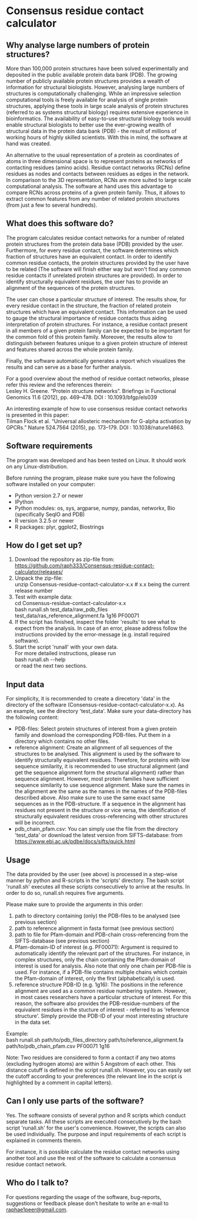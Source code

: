# Consensus residue contact calculator


## Why analyse large numbers of protein structures?

More than 100,000 protein structures have been solved experimentally and deposited in the public available protein data bank (PDB). The growing number of publicly available protein structures provides a wealth of information for structural biologists. However, analysing large numbers of structures is computationally challenging. While an impressive selection computational tools is freely available for analysis of single protein structures, applying these tools in large scale analysis of protein structures (referred to as systems structural biology) requires extensive experience in bioinformatics. The availability of easy-to-use structural biology tools would enable structural biologists to better use the ever-growing wealth of structural data in the protein data bank (PDB) - the result of millions of working hours of highly skilled scientists. With this in mind, the software at hand was created.

An alternative to the usual representation of a protein as coordinates of atoms in three dimensional space is to represent proteins as networks of contacting residues (amino acids). Residue contact networks (RCNs) define residues as nodes and contacts between residues as edges in the network. In comparison to the 3D representation, RCNs are more suited to large scale computational analysis. The software at hand uses this advantage to compare RCNs across proteins of a given protein family. Thus, it allows to extract common features from any number of related protein structures (from just a few to several hundreds).


## What does this software do?

The program calculates residue contact networks for a number of related protein structures from the protein data base (PDB) provided by the user. Furthermore, for every residue contact, the software determines which fraction of structures have an equivalent contact. In order to identify common residue contacts, the protein structures provided by the user have to be related (The software will finish either way but won't find any common residue contacts if unrelated protein structures are provided). In order to identify structurally equivalent residues, the user has to provide an alignment of the sequences of the protein structures.

The user can chose a particular structure of interest. The results show, for every residue contact in the structure, the fraction of related protein structures which have an equivalent contact. This information can be used to gauge the structural importance of residue contacts thus aiding interpretation of protein structures. For instance, a residue contact present in all members of a given protein family can be expected to be important for the common fold of this protein family. Moreover, the results allow to distinguish between features unique to a given protein structure of interest and features shared across the whole protein family.

Finally, the software automatically generates a report which visualizes the results and can serve as a base for further analysis.

For a good overview about the method of residue contact networks, please refer this review and the references therein:  
Lesley H. Greene. “Protein structure networks”. Briefings in Functional Genomics 11.6 (2012), pp. 469–478. DOI : 10.1093/bfgp/els039

An interesting example of how to use consensus residue contact networks is presented in this paper:  
Tilman Flock et al. “Universal allosteric mechanism for G-alpha activation by GPCRs.” Nature
524.7564 (2015), pp. 173–179. DOI : 10.1038/nature14663.

## Software requirements

The program was developed and has been tested on Linux. It should work on any Linux-distribution.

Before running the program, please make sure you have the following software installed on your computer:

* Python version 2.7 or newer
* IPython
* Python modules: os, sys, argparse, numpy, pandas, networkx, Bio (specifically SeqIO and PDB)
* R version 3.2.5 or newer
* R packages: plyr, ggplot2, Biostrings


## How do I get set up?

1. Download the repository as zip-file from: https://github.com/raph333/Consensus-residue-contact-calculator/releases/  
2. Unpack the zip-file:  
unzip Consensus-residue-contact-calculator-x.x  # x.x being the current release number  
3. Test with example data:  
cd Consensus-residue-contact-calculator-x.x  
bash runall.sh test_data/raw_pdb_files test_data/ras_reference_alignment.fa 1g16 PF00071  
4. If the script has finished, inspect the folder 'results' to see what to expect from the analysis. In case of an error, please address follow the instructions provided by the error-message (e.g. install required software).  
5. Start the script 'runall' with your own data.   
For more detailed instructions, please run  
bash runall.sh --help  
or read the next two sections.


## Input data

For simplicity, it is recommended to create a direcetory 'data' in the directory of the software (Consensus-residue-contact-calculator-x.x). As an example, see the directory 'test_data'. Make sure your data-directory has the following content:

* PDB-files: Select protein structures of interest from a given protein family and download the corresponding PDB-files. Put them in a directory which contains no other files.
* reference alignment: Create an alignment of all sequences of the structures to be analyised. This alignment is used by the software to identify structurally equivalent residues. Therefore, for proteins with low sequence similarity, it is recommended to use structural alignment (and get the sequence alignment form the structural alignment) rather than sequence alignment. However, most protein families have sufficient sequence similarity to use sequence alignment. Make sure the names in the alignment are the same as the names in the names of the PDB-files described above. Also make sure to use the same exact same sequences as in the PDB-structure. If a sequence in the alignment has residues not present in the structure or vice versa, the identification of structurally equivalent residues cross-referencing with other structures will be incorrect.
* pdb_chain_pfam.csv: You can simply use the file from the directory 'test_data' or download the latest version from SIFTS-database: from https://www.ebi.ac.uk/pdbe/docs/sifts/quick.html

## Usage

The data provided by the user (see above) is processed in a step-wise manner by python and R-scripts in the 'scripts' directory. The bash script 'runall.sh' executes all these scripts consecutively to arrive at the results. In order to do so, runall.sh requires five arguments.

Please make sure to provide the arguments in this order:

1. path to directory containing (only) the PDB-files to be analysed (see previous section)  
2. path to reference alignment in fasta format (see previous section)  
3. path to file for Pfam-domain and PDB-chain cross-referencing from the SIFTS-database (see previous section)  
4. Pfam-domain-ID of interest (e.g. PF00071): Argument is required to automatically identify the relevant part of the structures. For instance, in complex structures, only the chain containing the Pfam-domain of interest is used for analysis. Also note that only one chain per PDB-file is used. For instance, if a PDB-file contains multiple chains which contain the Pfam-domain of interest, only the first (alphabetically) is used.  
5. reference structure PDB-ID (e.g. 1g16): The positions in the reference alignment are used as a common residue numbering system. However, in most cases researchers have a particular structure of interest. For this reason, the software also provides the PDB-residue-numbers of the equivalent residues in the stucture of interest - referred to as 'reference structure'. Simply provide the PDB-ID of your most interesting structure in the data set.  

Example:  
bash runall.sh path/to/pdb_files_directory path/to/reference_alignment.fa path/to/pdb_chain_pfam.csv PF00071 1g16

Note: Two residues are considered to form a contact if any two atoms (excluding hydrogen atoms) are within 5 Angstrom of each other. This distance cutuff is defined in the script runall.sh. However, you can easily set the cutoff according to your preferences (the relevant line in the script is highlighted by a comment in capital letters).


## Can I only use parts of the software?

Yes. The software consists of several python and R scripts which conduct separate tasks. All these scripts are executed consecutively by the bash script 'runall.sh' for the user's convenience. However, the scripts can also be used individually. The purpose and input requirements of each script is explained in comments therein.

For instance, it is possible calculate the residue contact networks using another tool and use the rest of the software to calculate a consensus residue contact network.


## Who do I talk to?

For questions regarding the usage of the software, bug-reports, suggestions or feedback please don't hesitate to write an e-mail to raphae1peer@gmail.com.
